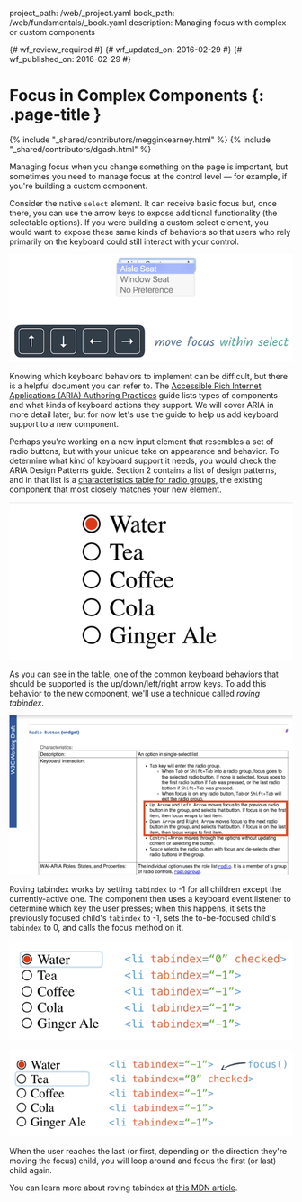 project_path: /web/_project.yaml
book_path: /web/fundamentals/_book.yaml
description: Managing focus with complex or custom components

{# wf_review_required #}
{# wf_updated_on: 2016-02-29 #}
{# wf_published_on: 2016-02-29 #}

# Focus in Complex Components {: .page-title }

{% include "_shared/contributors/megginkearney.html" %}
{% include "_shared/contributors/dgash.html" %}



Managing focus when you change something on the page is important, but sometimes you need to manage focus at the control level &mdash; for example, if you're building a custom component.

Consider the native `select` element. It can receive basic focus but, once there, you can use the arrow keys to expose additional functionality (the selectable options). If you were building a custom select element, you would want to expose these same kinds of behaviors so that users who rely primarily on the keyboard could still interact with your control.

![arrow keys can move the focus within select](imgs/move-focus-in-select.png)

Knowing which keyboard behaviors to implement can be difficult, but there is a helpful document you can refer to. The <a href="https://www.w3.org/TR/wai-aria-practices/" target="_blank">Accessible Rich Internet Applications (ARIA) Authoring Practices</a> guide lists types of components and what kinds of keyboard actions they support. We will cover ARIA in more detail later, but for now let's use the guide to help us add keyboard support to a new component.

Perhaps you're working on a new input element that resembles a set of radio buttons, but with your unique take on appearance and behavior. To determine what kind of keyboard support it needs, you would check the ARIA Design Patterns guide. Section 2 contains a list of design patterns, and in that list is a <a href="https://www.w3.org/TR/wai-aria-practices/#radiobutton" target="_blank">characteristics table for radio groups</a>, the existing component that most closely matches your new element.

![basic radio button group](imgs/water-tea-coffee.png)

As you can see in the table, one of the common keyboard behaviors that should be supported is the up/down/left/right arrow keys. To add this behavior to the new component, we'll use a technique called *roving tabindex*.

![W3C spec excerpt for radio buttons](imgs/radio-button.png)

Roving tabindex works by setting `tabindex` to -1 for all children except the currently-active one. The component then uses a keyboard event listener to determine which key the user presses; when this happens, it sets the previously focused child's `tabindex` to -1, sets the to-be-focused child's `tabindex` to 0, and calls the focus method on it. 

![roving tabindex before keypress](imgs/water-tea-coffee-code.png)

![roving tabindex after keypress](imgs/water-tea-coffee-code2.png)

When the user reaches the last (or first, depending on the direction they're moving the focus) child, you will loop around and focus the first (or last) child again.

You can learn more about roving tabindex at <a href="https://developer.mozilla.org/en-US/docs/Web/Accessibility/Keyboard-navigable_JavaScript_widgets#Technique_1_Roving_tabindex" target="_blank">this MDN article</a>.
